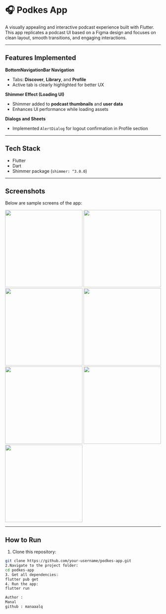 # 🎧 Podkes App

A visually appealing and interactive podcast experience built with Flutter. This app replicates a podcast UI based on a Figma design and focuses on clean layout, smooth transitions, and engaging interactions.


---

##  Features Implemented

 **BottomNavigationBar Navigation**  
- Tabs: **Discover**, **Library**, and **Profile**  
- Active tab is clearly highlighted for better UX  

**Shimmer Effect (Loading UI)**  
- Shimmer added to **podcast thumbnails** and **user data**  
- Enhances UI performance while loading assets  

 **Dialogs and Sheets**  
- Implemented `AlertDialog` for logout confirmation in Profile section

---

##  Tech Stack

- Flutter 
- Dart
- Shimmer package (`shimmer: ^3.0.0`)

---

##  Screenshots

Below are sample screens of the app:

<img src="podke_app/assets/screenshots/image1.png" width="250">  
<img src="podke_app/assets/screenshots/image2.png" width="250">  
<img src="podke_app/assets/screenshots/image3.png" width="250">  
<img src="podke_app/assets/screenshots/image4.png" width="250">  
<img src="podke_app/assets/screenshots/image5.png" width="250">  
<img src="podke_app/assets/screenshots/image6.png" width="250">  
<img src="podke_app/assets/screenshots/image7.png" width="250">


---

##  How to Run

1. Clone this repository:
```bash
git clone https://github.com/your-username/podkes-app.git
2.Navigate to the project folder:
cd podkes-app
3. Get all dependencies:
flutter pub get
4. Run the app:
flutter run

Author :
Manal
github : manaaalq
